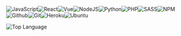 ![JavaScript](https://img.icons8.com/color/30/javascript.png)![React](https://img.icons8.com/color/30/000000/react-native.png)![Vue](https://img.icons8.com/color/30/000000/vue-js.png)![NodeJS](https://img.icons8.com/color/30/nodejs.png)![Python](https://img.icons8.com/dusk/30/000000/python.png)![PHP](https://img.icons8.com/color/30/php.png)![SASS](https://img.icons8.com/color/30/sass.png)![NPM](https://img.icons8.com/color/30/npm.png)![Github](https://img.icons8.com/material-outlined/30/github.png)![Git](https://img.icons8.com/color/30/git.png)![Heroku](https://img.icons8.com/color/30/000000/heroku.png)![Ubuntu](https://img.icons8.com/color/30/ubuntu--v1.png)

![Top Language](https://github-readme-stats.vercel.app/api/top-langs/?username=christiannparanas&layout=compact)









